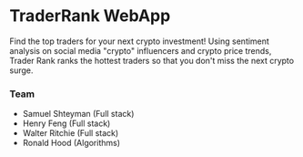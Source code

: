 # TraderRank WebApp

Find the top traders for your next crypto investment! Using sentiment analysis on social media "crypto" influencers and crypto price trends, Trader Rank ranks the hottest traders so that you don't miss the next crypto surge.

### Team

- Samuel Shteyman (Full stack)
- Henry Feng (Full stack)
- Walter Ritchie (Full stack)
- Ronald Hood (Algorithms)

